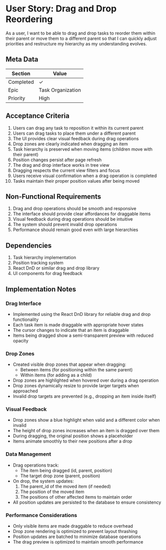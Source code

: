 # User Story: Drag and Drop Reordering

As a user, I want to be able to drag and drop tasks to reorder them within their parent or move them to a different parent so that I can quickly adjust priorities and restructure my hierarchy as my understanding evolves.

## Meta Data
| Section | Value |
| ------- | ----- |
| Completed | ✓ |
| Epic | Task Organization |
| Priority | High |

## Acceptance Criteria

1. Users can drag any task to reposition it within its current parent
2. Users can drag tasks to place them under a different parent
3. The UI provides clear visual feedback during drag operations
4. Drop zones are clearly indicated when dragging an item
5. Task hierarchy is preserved when moving items (children move with their parent)
6. Position changes persist after page refresh
7. The drag and drop interface works in tree view
8. Dragging respects the current view filters and focus
9. Users receive visual confirmation when a drag operation is completed
10. Tasks maintain their proper position values after being moved

## Non-Functional Requirements

1. Drag and drop operations should be smooth and responsive
2. The interface should provide clear affordances for draggable items
3. Visual feedback during drag operations should be intuitive
4. The system should prevent invalid drop operations
5. Performance should remain good even with large hierarchies

## Dependencies

1. Task hierarchy implementation
2. Position tracking system
3. React DnD or similar drag and drop library
4. UI components for drag feedback

## Implementation Notes

### Drag Interface
- Implemented using the React DnD library for reliable drag and drop functionality
- Each task item is made draggable with appropriate hover states
- The cursor changes to indicate that an item is draggable
- Items being dragged show a semi-transparent preview with reduced opacity

### Drop Zones
- Created visible drop zones that appear when dragging:
  - Between items (for positioning within the same parent)
  - Within items (for adding as a child)
- Drop zones are highlighted when hovered over during a drag operation
- Drop zones dynamically resize to provide larger targets when approached
- Invalid drop targets are prevented (e.g., dropping an item inside itself)

### Visual Feedback
- Drop zones show a blue highlight when valid and a different color when invalid
- The height of drop zones increases when an item is dragged over them
- During dragging, the original position shows a placeholder
- Items animate smoothly to their new positions after a drop

### Data Management
- Drag operations track:
  - The item being dragged (id, parent, position)
  - The target drop zone (parent, position)
- On drop, the system updates:
  1. The parent_id of the moved item (if needed)
  2. The position of the moved item
  3. The positions of other affected items to maintain order
- All position updates are persisted to the database to ensure consistency

### Performance Considerations
- Only visible items are made draggable to reduce overhead
- Drop zone rendering is optimized to prevent layout thrashing
- Position updates are batched to minimize database operations
- The drag preview is optimized to maintain smooth performance 